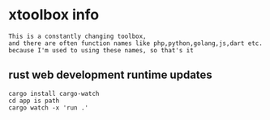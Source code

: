 # xtoolbox info

```text
This is a constantly changing toolbox, 
and there are often function names like php,python,golang,js,dart etc. 
because I'm used to using these names, so that's it
```


## rust web development runtime updates
```
cargo install cargo-watch
cd app is path
cargo watch -x 'run .'
```


